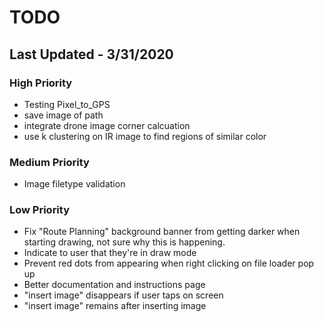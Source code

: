 # TODO
## Last Updated - 3/31/2020


### High Priority
- Testing Pixel_to_GPS 
- save image of path
- integrate drone image corner calcuation
- use k clustering on IR image to find regions of similar color

### Medium Priority
- Image filetype validation


### Low Priority
- Fix "Route Planning" background banner from getting darker when starting drawing, not sure why this is happening.
- Indicate to user that they're in draw mode
- Prevent red dots from appearing when right clicking on file loader pop up
- Better documentation and instructions page
- "insert image" disappears if user taps on screen
- "insert image" remains after inserting image 